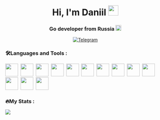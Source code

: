 <div id="header" align="center">
    <h1>Hi, I'm Daniil
    <img src="https://github.com/blackcater/blackcater/raw/main/images/Hi.gif" height="32"/></h1>
    <h3>Go developer from Russia
    <img src="https://www.get-emoji.com/images/emoji/1f1f7-1f1fa.png" height="18"/></h3>
</div>

<div id="socials" align="center">
  <a href="https://t.me/GoGoGewinn">
    <img src="https://img.shields.io/badge/Telegram-blue?style=for-the-badge&logo=telegram&logoColor=white" alt="Telegram"/>
  </a>
</div>

### 🛠️Languages and Tools :
<img src="https://cdn.jsdelivr.net/gh/devicons/devicon@latest/icons/go/go-original-wordmark.svg" width="40" height="40"/>&nbsp;
<img src="https://cdn.jsdelivr.net/gh/devicons/devicon@latest/icons/postgresql/postgresql-original-wordmark.svg" width="40" height="40"/>&nbsp;
<img src="https://cdn.jsdelivr.net/gh/devicons/devicon@latest/icons/redis/redis-original.svg" width="40" height="40"/>&nbsp;
<img src="https://cdn.jsdelivr.net/gh/devicons/devicon@latest/icons/docker/docker-original-wordmark.svg" width="40" height="40"/>&nbsp;
<img src="https://cdn.jsdelivr.net/gh/devicons/devicon@latest/icons/gitlab/gitlab-original-wordmark.svg" width="40" height="40"/>&nbsp;
<img src="https://cdn.jsdelivr.net/gh/devicons/devicon@latest/icons/grpc/grpc-original.svg" width="40" height="40"/>&nbsp;
<img src="https://cdn.jsdelivr.net/gh/devicons/devicon@latest/icons/githubactions/githubactions-original.svg" width="40" height="40"/>&nbsp;
<img src="https://cdn.jsdelivr.net/gh/devicons/devicon@latest/icons/grafana/grafana-original.svg" width="40" height="40"/>&nbsp;
<img src="https://cdn.jsdelivr.net/gh/devicons/devicon@latest/icons/nginx/nginx-original.svg" width="40" height="40"/>&nbsp;
<img src="https://cdn.jsdelivr.net/gh/devicons/devicon@latest/icons/firebase/firebase-original-wordmark.svg" width="40" height="40"/>&nbsp;
<img src="https://cdn.jsdelivr.net/gh/devicons/devicon@latest/icons/jira/jira-original-wordmark.svg" width="40" height="40"/>&nbsp;
<img src="https://cdn.jsdelivr.net/gh/devicons/devicon@latest/icons/postman/postman-original.svg" width="40" height="40"/>&nbsp;
<img src="https://cdn.jsdelivr.net/gh/devicons/devicon@latest/icons/swagger/swagger-original.svg" width="40" height="40"/>&nbsp;

### 🔥My Stats :
![](http://github-profile-summary-cards.vercel.app/api/cards/profile-details?username=Gewinn2&theme=dracula)
